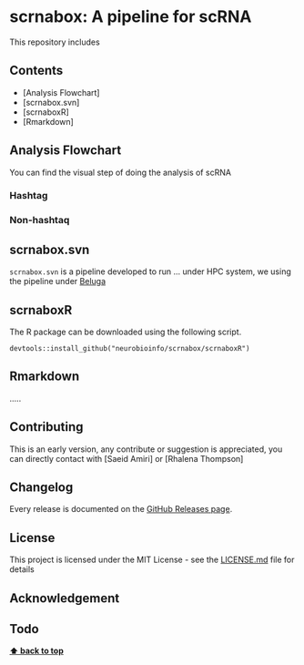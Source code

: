 # scrnabox: A pipeline for scRNA 
This repository includes


## Contents
- [Analysis Flowchart]
- [scrnabox.svn]
- [scrnaboxR]
- [Rmarkdown]


## Analysis Flowchart
You can find the visual step of doing the analysis of scRNA 
### Hashtag 
### Non-hashtaq


## scrnabox.svn
`scrnabox.svn` is a pipeline developed to run ... under HPC system, we using the pipeline under [Beluga](https://docs.alliancecan.ca/wiki/B%C3%A9luga)


## scrnaboxR
The R package can be downloaded using the following script.
```
devtools::install_github("neurobioinfo/scrnabox/scrnaboxR")
```


## Rmarkdown
.....


## Contributing
This is an early version, any contribute or suggestion is appreciated, you can directly contact with [Saeid Amiri] or [Rhalena Thompson] 
## Changelog
Every release is documented on the [GitHub Releases page](https://github.com/neurobioinfo/scrnabox/releases).
## License
This project is licensed under the MIT License - see the [LICENSE.md](https://github.com/neurobioinfo/scrnabox/blob/main/LICENSE) file for details
## Acknowledgement
## Todo

**[⬆ back to top](#contents)**
